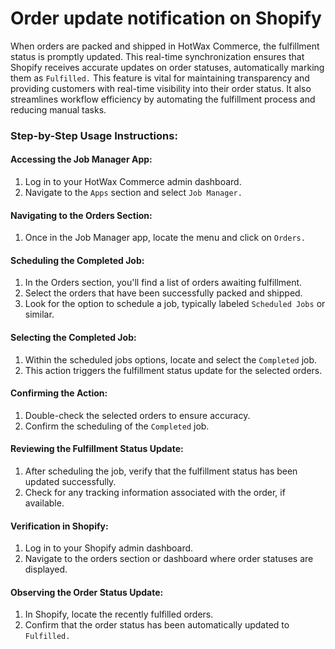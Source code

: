 
# Order update notification on Shopify 

When orders are packed and shipped in HotWax Commerce, the fulfillment status is promptly updated. This real-time synchronization ensures that Shopify receives accurate updates on order statuses, automatically marking them as `Fulfilled.` This feature is vital for maintaining transparency and providing customers with real-time visibility into their order status. It also streamlines workflow efficiency by automating the fulfillment process and reducing manual tasks.

### Step-by-Step Usage Instructions:

#### Accessing the Job Manager App:

1. Log in to your HotWax Commerce admin dashboard.
2. Navigate to the `Apps` section and select `Job Manager.`

#### Navigating to the Orders Section:

1. Once in the Job Manager app, locate the menu and click on `Orders.`

#### Scheduling the Completed Job:

1. In the Orders section, you'll find a list of orders awaiting fulfillment.
2. Select the orders that have been successfully packed and shipped.
3. Look for the option to schedule a job, typically labeled `Scheduled Jobs` or similar.

#### Selecting the Completed Job:

1. Within the scheduled jobs options, locate and select the `Completed` job.
2. This action triggers the fulfillment status update for the selected orders.

#### Confirming the Action:

1. Double-check the selected orders to ensure accuracy.
2. Confirm the scheduling of the `Completed` job.

#### Reviewing the Fulfillment Status Update:

1. After scheduling the job, verify that the fulfillment status has been updated successfully.
2. Check for any tracking information associated with the order, if available.

#### Verification in Shopify:

1. Log in to your Shopify admin dashboard.
2. Navigate to the orders section or dashboard where order statuses are displayed.

#### Observing the Order Status Update:

1. In Shopify, locate the recently fulfilled orders.
2. Confirm that the order status has been automatically updated to `Fulfilled.`
